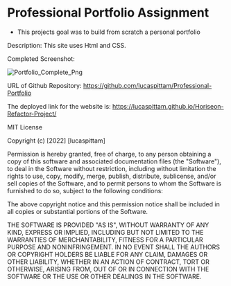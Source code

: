 # Professional Portfolio Assignment 
- This projects goal was to build from scratch a personal portfolio 

Description: This site uses Html and CSS.

Completed Screenshot:

![Portfolio_Complete_Png]()

URL of Github Repository: https://github.com/lucaspittam/Professional-Portfolio

The deployed link for the website is: https://lucaspittam.github.io/Horiseon-Refactor-Project/


MIT License

Copyright (c) [2022] [lucaspittam]

Permission is hereby granted, free of charge, to any person obtaining a copy
of this software and associated documentation files (the "Software"), to deal
in the Software without restriction, including without limitation the rights
to use, copy, modify, merge, publish, distribute, sublicense, and/or sell
copies of the Software, and to permit persons to whom the Software is
furnished to do so, subject to the following conditions:

The above copyright notice and this permission notice shall be included in all
copies or substantial portions of the Software.

THE SOFTWARE IS PROVIDED "AS IS", WITHOUT WARRANTY OF ANY KIND, EXPRESS OR
IMPLIED, INCLUDING BUT NOT LIMITED TO THE WARRANTIES OF MERCHANTABILITY,
FITNESS FOR A PARTICULAR PURPOSE AND NONINFRINGEMENT. IN NO EVENT SHALL THE
AUTHORS OR COPYRIGHT HOLDERS BE LIABLE FOR ANY CLAIM, DAMAGES OR OTHER
LIABILITY, WHETHER IN AN ACTION OF CONTRACT, TORT OR OTHERWISE, ARISING FROM,
OUT OF OR IN CONNECTION WITH THE SOFTWARE OR THE USE OR OTHER DEALINGS IN THE
SOFTWARE.
